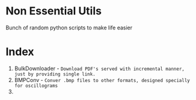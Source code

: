 # Non Essential Utils
Bunch of random python scripts to make life easier

# Index
1. BulkDownloader - `Download PDF's served with incremental manner, just by providing single link.`
2. BMPConv - `Conver .bmp files to other formats, designed specially for oscillograms`
3. 